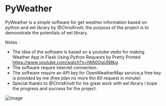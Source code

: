 # PyWeather
PyWeather is a simple software for get weather information based on python and eel library by @ChrisKnott, the purpous of the project is to demonstrate the potentials of eel library.

Notes : 
- The idea of the software is based on a youtube vedio for making Weather App in Flask Using Python Requests by 
Pretty Printed https://www.youtube.com/watch?v=lWA0GgUN8kg.
- The software require internet connection.
- The software require an API key for OpenWeatherMap service,a free key is provided by me (free plan no more thn 60 request in minute)
- Special thanks to @ChrisKnott for his great work with eel library i hope the progress and success for the project.

![image](https://user-images.githubusercontent.com/44270837/47173351-89d55180-d316-11e8-9d74-41bec021af33.png)
